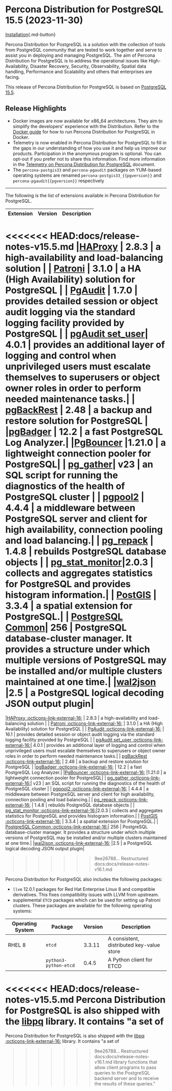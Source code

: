 # Percona Distribution for PostgreSQL 15.5 (2023-11-30)

[Installation](installing.md){.md-button}

Percona Distribution for PostgreSQL is a solution with the collection of tools from PostgreSQL community that are tested to work together and serve to assist you in deploying and managing PostgreSQL. The aim of Percona Distribution for PostgreSQL is to address the operational issues like High-Availability, Disaster Recovery, Security, Observability, Spatial data handling, Performance and Scalability and others that enterprises are facing.

This release of Percona Distribution for PostgreSQL is based on [PostgreSQL 15.5](https://www.postgresql.org/docs/current/release-15-5.html). 

## Release Highlights

* Docker images are now available for x86_64 architectures. They aim to simplify the developers' experience with the Distribution. Refer to the [Docker guide](docker.md) for how to run Percona Distribution for PostgreSQL in Docker.
* Telemetry is now enabled in Percona Distribution for PostgreSQL to fill in the gaps in our understanding of how you use it and help us improve our products. Participation in the anonymous program is optional. You can opt-out if you prefer not to share this information. Find more information in the [Telemetry on Percona Distribution for PostgreSQL](telemetry.md) document.
* The `percona-postgis33` and `percona-pgaudit` packages on YUM-based operating systems are renamed `percona-postgis33_{{pgversion}}` and `percona-pgaudit{{pgversion}}` respectively

------------------------------------------------------------------------------

The following is the list of extensions available in Percona Distribution for PostgreSQL.

| Extension           | Version        | Description                  |
| ------------------- | -------------- | ---------------------------- |
<<<<<<< HEAD:docs/release-notes-v15.5.md
|[HAProxy](http://www.haproxy.org/) | 2.8.3 | a high-availability and load-balancing solution |
| [Patroni](https://patroni.readthedocs.io/en/latest/) | 3.1.0 | a HA (High Availability) solution for PostgreSQL |
| [PgAudit](https://www.pgaudit.org/)             | 1.7.0   | provides detailed session or object audit logging via the standard logging facility provided by PostgreSQL                |
| [pgAudit set_user](https://github.com/pgaudit/set_user)| 4.0.1 | provides an additional layer of logging and control when unprivileged users must escalate themselves to superusers or object owner roles in order to perform needed maintenance tasks.|
| [pgBackRest](https://pgbackrest.org/)           | 2.48    | a backup and restore solution for PostgreSQL       |
|[pgBadger](https://github.com/darold/pgbadger)   | 12.2     | a fast PostgreSQL Log Analyzer.|
|[PgBouncer](https://www.pgbouncer.org/)          |1.21.0    | a lightweight connection pooler for PostgreSQL|
| [pg_gather](https://github.com/jobinau/pg_gather)| v23     | an SQL script for running the diagnostics of the health of PostgreSQL cluster |
| [pgpool2](https://git.postgresql.org/gitweb/?p=pgpool2.git;a=summary) | 4.4.4 | a middleware between PostgreSQL server and client for high availability, connection pooling and load balancing.|
| [pg_repack](https://github.com/reorg/pg_repack) | 1.4.8   | rebuilds PostgreSQL database objects           |
| [pg_stat_monitor](https://github.com/percona/pg_stat_monitor)|2.0.3 | collects and aggregates statistics for PostgreSQL and provides histogram information.|
| [PostGIS](https://github.com/postgis/postgis) | 3.3.4 | a spatial extension for PostgreSQL.|
| [PostgreSQL Common](https://salsa.debian.org/postgresql/postgresql-common)| 256 | PostgreSQL database-cluster manager. It provides a structure under which multiple versions of PostgreSQL may be installed and/or multiple clusters maintained at one time.|
|[wal2json](https://github.com/eulerto/wal2json)  |2.5       | a PostgreSQL logical decoding JSON output plugin|
=======
|[HAProxy :octicons-link-external-16:](http://www.haproxy.org/) | 2.8.3 | a high-availability and load-balancing solution |
| [Patroni :octicons-link-external-16:](https://patroni.readthedocs.io/en/latest/) | 3.1.0 | a HA (High Availability) solution for PostgreSQL |
| [PgAudit :octicons-link-external-16:](https://www.pgaudit.org/)             | 16.1   | provides detailed session or object audit logging via the standard logging facility provided by PostgreSQL                |
| [pgAudit set_user :octicons-link-external-16:](https://github.com/pgaudit/set_user)| 4.0.1 | provides an additional layer of logging and control when unprivileged users must escalate themselves to superusers or object owner roles in order to perform needed maintenance tasks.|
| [pgBackRest :octicons-link-external-16:](https://pgbackrest.org/)           | 2.48    | a backup and restore solution for PostgreSQL       |
|[pgBadger :octicons-link-external-16:](https://github.com/darold/pgbadger)   | 12.2     | a fast PostgreSQL Log Analyzer.|
|[PgBouncer :octicons-link-external-16:](https://www.pgbouncer.org/)          |1.21.0    | a lightweight connection pooler for PostgreSQL|
| [pg_gather :octicons-link-external-16:](https://github.com/jobinau/pg_gather)| v23     | an SQL script for running the diagnostics of the health of PostgreSQL cluster |
| [pgpool2 :octicons-link-external-16:](https://git.postgresql.org/gitweb/?p=pgpool2.git;a=summary) | 4.4.4 | a middleware between PostgreSQL server and client for high availability, connection pooling and load balancing.|
| [pg_repack :octicons-link-external-16:](https://github.com/reorg/pg_repack) | 1.4.8   | rebuilds PostgreSQL database objects           |
| [pg_stat_monitor :octicons-link-external-16:](https://github.com/percona/pg_stat_monitor)|2.0.3 | collects and aggregates statistics for PostgreSQL and provides histogram information.|
| [PostGIS :octicons-link-external-16:](https://github.com/postgis/postgis) | 3.3.4 | a spatial extension for PostgreSQL.|
| [PostgreSQL Common :octicons-link-external-16:](https://salsa.debian.org/postgresql/postgresql-common)| 256 | PostgreSQL database-cluster manager. It provides a structure under which multiple versions of PostgreSQL may be installed and/or multiple clusters maintained at one time.|
|[wal2json :octicons-link-external-16:](https://github.com/eulerto/wal2json)  |2.5       | a PostgreSQL logical decoding JSON output plugin|
>>>>>>> 9ee26788... Restructured docs:docs/release-notes-v16.1.md


Percona Distribution for PostgreSQL also includes the following packages:

* `llvm` 12.0.1 packages for Red Hat Enterprise Linux 8 and compatible derivatives. This fixes compatibility issues with LLVM from upstream.
* supplemental `ETCD` packages which can be used for setting up Patroni clusters. These packages are available for the following operating systems:

|  Operating System   | Package              | Version | Description        |
| ------------------- | ---------------------| --------| ------------------ |
| RHEL 8            | `etcd`               | 3.3.11  | A consistent, distributed key-value store|
|                     | `python3-python-etcd`| 0.4.5   | A Python client for ETCD     |

                                                      
<<<<<<< HEAD:docs/release-notes-v15.5.md
Percona Distribution for PostgreSQL is also shipped with the [libpq](https://www.postgresql.org/docs/15/libpq.html) library. It contains "a set of
=======
Percona Distribution for PostgreSQL is also shipped with the [libpq :octicons-link-external-16:](https://www.postgresql.org/docs/16/libpq.html) library. It contains "a set of
>>>>>>> 9ee26788... Restructured docs:docs/release-notes-v16.1.md
library functions that allow client programs to pass queries to the PostgreSQL
backend server and to receive the results of these queries." 
